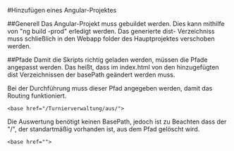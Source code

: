 #Hinzufügen eines Angular-Projektes

##Generell
Das Angular-Projekt muss gebuildet werden. Dies kann mithilfe von "ng build -prod" 
erledigt werden. Das generierte dist- Verzeichniss muss schließlich in den 
Webapp folder des Hauptprojektes verschoben werden.

##Pfade
Damit die Skripts richtig geladen werden, müssen die Pfade
angepasst werden. Das heißt, dass im index.html von den 
hinzugefügten dist Verzeichnissen der basePath geändert
werden muss.

Bei der Durchführung muss dieser Pfad angegeben werden,
damit das Routing funktioniert.
```
<base href="/Turnierverwaltung/aus/">
```
Die Auswertung benötigt keinen BasePath, jedoch ist zu 
Beachten dass der "/", der standartmäßig vorhanden ist,
aus dem Pfad gelöscht wird.
```
<base href="">
```